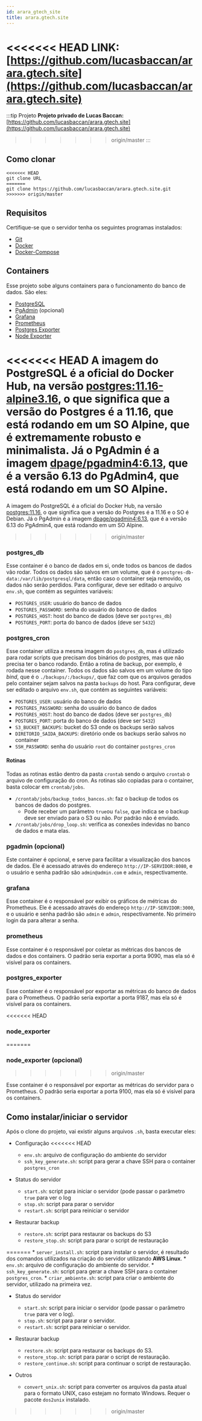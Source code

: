 ```yaml
---
id: arara_gtech_site
title: arara.gtech.site
---
```


<<<<<<< HEAD
**LINK:** [https://github.com/lucasbaccan/arara.gtech.site](https://github.com/lucasbaccan/arara.gtech.site)
=======
:::tip Projeto
**Projeto privado de Lucas Baccan:** [https://github.com/lucasbaccan/arara.gtech.site](https://github.com/lucasbaccan/arara.gtech.site)
>>>>>>> origin/master
:::

## Como clonar 

```
<<<<<<< HEAD
git clone URL
=======
git clone https://github.com/lucasbaccan/arara.gtech.site.git
>>>>>>> origin/master
```

## Requisitos

Certifique-se que o servidor tenha os seguintes programas instalados:

* [Git](https://git-scm.com/)
* [Docker](https://www.docker.com/)
* [Docker-Compose](https://docs.docker.com/compose/)

## Containers

Esse projeto sobe alguns containers para o funcionamento do banco de dados. São eles:
- [PostgreSQL](https://www.postgresql.org/)
- [PgAdmin](https://www.pgadmin.org/) (opcional)
- [Grafana](https://grafana.com/)
- [Prometheus](https://prometheus.io/)
- [Postgres Exporter](https://github.com/prometheus-community/postgres_exporter)
- [Node Exporter](https://github.com/prometheus/node_exporter)


<<<<<<< HEAD
A imagem do PostgreSQL é a oficial do Docker Hub, na versão [postgres:11.16-alpine3.16](https://hub.docker.com/layers/library/postgres/11.16-alpine3.16/images/sha256-4ca9917323f3e0b0d9b721868a5af182040b840ab2968ab2439de546fa599024), o que significa que a versão do Postgres é a 11.16, que está rodando em um SO Alpine, que é extremamente robusto e minimalista. Já o PgAdmin é a imagem [dpage/pgadmin4:6.13](https://hub.docker.com/layers/dpage/pgadmin4/6.13/images/sha256-8f6a7197c89e4817669596b4edac8a21a8d087dadb2a7639ec99999b507f3052), que é a versão 6.13 do PgAdmin4, que está rodando em um SO Alpine.
=======
A imagem do PostgreSQL é a oficial do Docker Hub, na versão [postgres:11.16](https://hub.docker.com/layers/library/postgres/11.16/images/sha256-fdfb434d69d7884d6366840279dc3e721d1bd67cc1d02d51aeea7497f323fc5e?context=explore), o que significa que a versão do Postgres é a 11.16 e o SO é Debian. Já o PgAdmin é a imagem [dpage/pgadmin4:6.13](https://hub.docker.com/layers/dpage/pgadmin4/6.13/images/sha256-8f6a7197c89e4817669596b4edac8a21a8d087dadb2a7639ec99999b507f3052), que é a versão 6.13 do PgAdmin4, que está rodando em um SO Alpine.
>>>>>>> origin/master

### postgres_db

Esse container é o banco de dados em si, onde todos os bancos de dados vão rodar. Todos os dados são salvos em um volume, que é o `postgres-db-data:/var/lib/postgresql/data`, então caso o container seja removido, os dados não serão perdidos.
Para configurar, deve ser editado o arquivo `env.sh`, que contém as seguintes variáveis:
* `POSTGRES_USER`: usuário do banco de dados
* `POSTGRES_PASSWORD`: senha do usuário do banco de dados
* `POSTGRES_HOST`: host do banco de dados (deve ser `postgres_db`)
* `POSTGRES_PORT`: porta do banco de dados (deve ser `5432`)

### postgres_cron

Esse container utiliza a mesma imagem do `postgres_db`, mas é utilizado para rodar scripts que precisam dos binários do postgres, mas que não precisa ter o banco rodando. Então a rotina de backup, por exemplo, é rodada nesse container. Todos os dados são salvos em um volume do tipo *bind*, que é o `./backups/:/backups/`, que faz com que os arquivos gerados pelo container sejam salvos na pasta `backups` do host.
Para configurar, deve ser editado o arquivo `env.sh`, que contém as seguintes variáveis:
* `POSTGRES_USER`: usuário do banco de dados
* `POSTGRES_PASSWORD`: senha do usuário do banco de dados
* `POSTGRES_HOST`: host do banco de dados (deve ser `postgres_db`)
* `POSTGRES_PORT`: porta do banco de dados (deve ser `5432`)
* `S3_BUCKET_BACKUPS`: bucket do S3 onde os backups serão salvos
* `DIRETORIO_SAIDA_BACKUPS`: diretório onde os backups serão salvos no container
* `SSH_PASSWORD`: senha do usuário `root` do container `postgres_cron`

#### Rotinas

Todas as rotinas estão dentro da pasta `crontab` sendo o arquivo `crontab` o arquivo de configuração do cron. As rotinas são copiadas para o container, basta colocar em `crontab/jobs`.

- `/crontab/jobs/backup_todos_bancos.sh`: faz o backup de todos os bancos de dados do postgres.
    - Pode receber um parâmetro `true`ou `false`, que indica se o backup deve ser enviado para o S3 ou não. Por padrão não é enviado.
- `/crontab/jobs/drop_loop.sh`: verifica as conexões indevidas no banco de dados e mata elas.

### pgadmin (opcional)

Este container é opcional, e serve para facilitar a visualização dos bancos de dados. Ele é acessado através do endereço `http://IP-SERVIDOR:8080`, e o usuário e senha padrão são `admin@admin.com` e `admin`, respectivamente. 

### grafana

Esse container é o responsável por exibir os gráficos de métricas do Prometheus. Ele é acessado através do endereço `http://IP-SERVIDOR:3000`, e o usuário e senha padrão são `admin` e `admin`, respectivamente. No primeiro login da para alterar a senha.

### prometheus

Esse container é o responsável por coletar as métricas dos bancos de dados e dos containers. O padrão seria exportar a porta 9090, mas ela só é visível para os containers.

### postgres_exporter

Esse container é o responsável por exportar as métricas do banco de dados para o Prometheus. O padrão seria exportar a porta 9187, mas ela só é visível para os containers.

<<<<<<< HEAD
### node_exporter
=======
### node_exporter (opcional)
>>>>>>> origin/master

Esse container é o responsável por exportar as métricas do servidor para o Prometheus. O padrão seria exportar a porta 9100, mas ela só é visível para os containers.

## Como instalar/iniciar o servidor

Após o clone do projeto, vai existir alguns arquivos `.sh`, basta executar eles:
* Configuração
<<<<<<< HEAD
    * `env.sh`: arquivo de configuração do ambiente do servidor
    * `ssh_key_generate.sh`: script para gerar a chave SSH para o container `postgres_cron`

* Status do servidor
    * `start.sh`: script para iniciar o servidor (pode passar o parâmetro `true` para ver o log
    * `stop.sh`: script para parar o servidor
    * `restart.sh`: script para reiniciar o servidor

* Restaurar backup
    * `restore.sh`: script para restaurar os backups do S3
    * `restore_stop.sh`: script para parar o script de restauração

=======
    * `server_install.sh`: script para instalar o servidor, é resultado dos comandos utilizados na criação do servidor utilizando **AWS Linux**.
    * `env.sh`: arquivo de configuração do ambiente do servidor.
    * `ssh_key_generate.sh`: script para gerar a chave SSH para o container `postgres_cron`.
    * `criar_ambiente.sh`: script para criar o ambiente do servidor, utilizado na primeira vez.

* Status do servidor
    * `start.sh`: script para iniciar o servidor (pode passar o parâmetro `true` para ver o log).
    * `stop.sh`: script para parar o servidor.
    * `restart.sh`: script para reiniciar o servidor.

* Restaurar backup
    * `restore.sh`: script para restaurar os backups do S3.
    * `restore_stop.sh`: script para parar o script de restauração.
    * `restore_continue.sh`: script para continuar o script de restauração.

* Outros
    *  `convert_unix.sh`: script para converter os arquivos da pasta atual para o formato UNIX, caso estejam no formato Windows. Requer o pacote `dos2unix` instalado.
>>>>>>> origin/master

